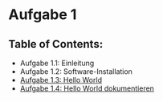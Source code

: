 # Aufgabe 1

## Table of Contents:

- Aufgabe 1.1: Einleitung
- Aufgabe 1.2: Software-Installation
- [Aufgabe 1.3: Hello World](Aufgabe%201/Hello%20World)
- [Aufgabe 1.4: Hello World dokumentieren](Aufgabe%201/Hello%20World/README.md)

